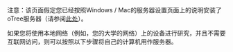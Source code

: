 注意：该页面假定您已经按照Windows / Mac的服务器设置页面上的说明安装了oTree服务器（请参阅[此处]()）。

如果您将使用本地网络（例如，您的大学的网络）上的设备进行研究，并且不需要互联网访问，则可以按照以下步骤将自己的计算机用作服务器。